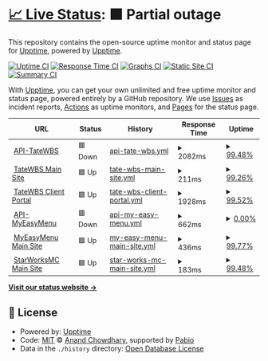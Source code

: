 # [📈 Live Status](https://upptime.github.io/upptime): <!--live status--> **🟧 Partial outage**

This repository contains the open-source uptime monitor and status page for [Upptime](https://upptime.js.org), powered by [Upptime](https://github.com/upptime/upptime).

[![Uptime CI](https://github.com/upptime/upptime/workflows/Uptime%20CI/badge.svg)](https://github.com/upptime/upptime/actions?query=workflow%3A%22Uptime+CI%22)
[![Response Time CI](https://github.com/upptime/upptime/workflows/Response%20Time%20CI/badge.svg)](https://github.com/upptime/upptime/actions?query=workflow%3A%22Response+Time+CI%22)
[![Graphs CI](https://github.com/upptime/upptime/workflows/Graphs%20CI/badge.svg)](https://github.com/upptime/upptime/actions?query=workflow%3A%22Graphs+CI%22)
[![Static Site CI](https://github.com/upptime/upptime/workflows/Static%20Site%20CI/badge.svg)](https://github.com/upptime/upptime/actions?query=workflow%3A%22Static+Site+CI%22)
[![Summary CI](https://github.com/upptime/upptime/workflows/Summary%20CI/badge.svg)](https://github.com/upptime/upptime/actions?query=workflow%3A%22Summary+CI%22)

With [Upptime](https://upptime.js.org), you can get your own unlimited and free uptime monitor and status page, powered entirely by a GitHub repository. We use [Issues](https://github.com/upptime/upptime/issues) as incident reports, [Actions](https://github.com/upptime/upptime/actions) as uptime monitors, and [Pages](https://upptime.github.io/upptime) for the status page.

<!--start: status pages-->
<!-- This summary is generated by Upptime (https://github.com/upptime/upptime) -->
<!-- Do not edit this manually, your changes will be overwritten -->
<!-- prettier-ignore -->
| URL | Status | History | Response Time | Uptime |
| --- | ------ | ------- | ------------- | ------ |
| <img alt="" src="https://icons.duckduckgo.com/ip3/api.tatewbs.com.ico" height="13"> [API-TateWBS](https://api.tatewbs.com) | 🟥 Down | [api-tate-wbs.yml](https://github.com/TateFowble/upptime/commits/HEAD/history/api-tate-wbs.yml) | <details><summary><img alt="Response time graph" src="./graphs/api-tate-wbs/response-time-week.png" height="20"> 2082ms</summary><br><a href="https://status.tatewbs.com/history/api-tate-wbs"><img alt="Response time 581" src="https://img.shields.io/endpoint?url=https%3A%2F%2Fraw.githubusercontent.com%2FTateFowble%2Fupptime%2FHEAD%2Fapi%2Fapi-tate-wbs%2Fresponse-time.json"></a><br><a href="https://status.tatewbs.com/history/api-tate-wbs"><img alt="24-hour response time 333" src="https://img.shields.io/endpoint?url=https%3A%2F%2Fraw.githubusercontent.com%2FTateFowble%2Fupptime%2FHEAD%2Fapi%2Fapi-tate-wbs%2Fresponse-time-day.json"></a><br><a href="https://status.tatewbs.com/history/api-tate-wbs"><img alt="7-day response time 2082" src="https://img.shields.io/endpoint?url=https%3A%2F%2Fraw.githubusercontent.com%2FTateFowble%2Fupptime%2FHEAD%2Fapi%2Fapi-tate-wbs%2Fresponse-time-week.json"></a><br><a href="https://status.tatewbs.com/history/api-tate-wbs"><img alt="30-day response time 807" src="https://img.shields.io/endpoint?url=https%3A%2F%2Fraw.githubusercontent.com%2FTateFowble%2Fupptime%2FHEAD%2Fapi%2Fapi-tate-wbs%2Fresponse-time-month.json"></a><br><a href="https://status.tatewbs.com/history/api-tate-wbs"><img alt="1-year response time 581" src="https://img.shields.io/endpoint?url=https%3A%2F%2Fraw.githubusercontent.com%2FTateFowble%2Fupptime%2FHEAD%2Fapi%2Fapi-tate-wbs%2Fresponse-time-year.json"></a></details> | <details><summary><a href="https://status.tatewbs.com/history/api-tate-wbs">99.48%</a></summary><a href="https://status.tatewbs.com/history/api-tate-wbs"><img alt="All-time uptime 99.79%" src="https://img.shields.io/endpoint?url=https%3A%2F%2Fraw.githubusercontent.com%2FTateFowble%2Fupptime%2FHEAD%2Fapi%2Fapi-tate-wbs%2Fuptime.json"></a><br><a href="https://status.tatewbs.com/history/api-tate-wbs"><img alt="24-hour uptime 99.99%" src="https://img.shields.io/endpoint?url=https%3A%2F%2Fraw.githubusercontent.com%2FTateFowble%2Fupptime%2FHEAD%2Fapi%2Fapi-tate-wbs%2Fuptime-day.json"></a><br><a href="https://status.tatewbs.com/history/api-tate-wbs"><img alt="7-day uptime 99.48%" src="https://img.shields.io/endpoint?url=https%3A%2F%2Fraw.githubusercontent.com%2FTateFowble%2Fupptime%2FHEAD%2Fapi%2Fapi-tate-wbs%2Fuptime-week.json"></a><br><a href="https://status.tatewbs.com/history/api-tate-wbs"><img alt="30-day uptime 99.61%" src="https://img.shields.io/endpoint?url=https%3A%2F%2Fraw.githubusercontent.com%2FTateFowble%2Fupptime%2FHEAD%2Fapi%2Fapi-tate-wbs%2Fuptime-month.json"></a><br><a href="https://status.tatewbs.com/history/api-tate-wbs"><img alt="1-year uptime 99.79%" src="https://img.shields.io/endpoint?url=https%3A%2F%2Fraw.githubusercontent.com%2FTateFowble%2Fupptime%2FHEAD%2Fapi%2Fapi-tate-wbs%2Fuptime-year.json"></a></details>
| <img alt="" src="https://icons.duckduckgo.com/ip3/www.tatewbs.com.ico" height="13"> [TateWBS Main Site](https://www.tatewbs.com) | 🟩 Up | [tate-wbs-main-site.yml](https://github.com/TateFowble/upptime/commits/HEAD/history/tate-wbs-main-site.yml) | <details><summary><img alt="Response time graph" src="./graphs/tate-wbs-main-site/response-time-week.png" height="20"> 211ms</summary><br><a href="https://status.tatewbs.com/history/tate-wbs-main-site"><img alt="Response time 207" src="https://img.shields.io/endpoint?url=https%3A%2F%2Fraw.githubusercontent.com%2FTateFowble%2Fupptime%2FHEAD%2Fapi%2Ftate-wbs-main-site%2Fresponse-time.json"></a><br><a href="https://status.tatewbs.com/history/tate-wbs-main-site"><img alt="24-hour response time 194" src="https://img.shields.io/endpoint?url=https%3A%2F%2Fraw.githubusercontent.com%2FTateFowble%2Fupptime%2FHEAD%2Fapi%2Ftate-wbs-main-site%2Fresponse-time-day.json"></a><br><a href="https://status.tatewbs.com/history/tate-wbs-main-site"><img alt="7-day response time 211" src="https://img.shields.io/endpoint?url=https%3A%2F%2Fraw.githubusercontent.com%2FTateFowble%2Fupptime%2FHEAD%2Fapi%2Ftate-wbs-main-site%2Fresponse-time-week.json"></a><br><a href="https://status.tatewbs.com/history/tate-wbs-main-site"><img alt="30-day response time 208" src="https://img.shields.io/endpoint?url=https%3A%2F%2Fraw.githubusercontent.com%2FTateFowble%2Fupptime%2FHEAD%2Fapi%2Ftate-wbs-main-site%2Fresponse-time-month.json"></a><br><a href="https://status.tatewbs.com/history/tate-wbs-main-site"><img alt="1-year response time 207" src="https://img.shields.io/endpoint?url=https%3A%2F%2Fraw.githubusercontent.com%2FTateFowble%2Fupptime%2FHEAD%2Fapi%2Ftate-wbs-main-site%2Fresponse-time-year.json"></a></details> | <details><summary><a href="https://status.tatewbs.com/history/tate-wbs-main-site">99.26%</a></summary><a href="https://status.tatewbs.com/history/tate-wbs-main-site"><img alt="All-time uptime 99.81%" src="https://img.shields.io/endpoint?url=https%3A%2F%2Fraw.githubusercontent.com%2FTateFowble%2Fupptime%2FHEAD%2Fapi%2Ftate-wbs-main-site%2Fuptime.json"></a><br><a href="https://status.tatewbs.com/history/tate-wbs-main-site"><img alt="24-hour uptime 100.00%" src="https://img.shields.io/endpoint?url=https%3A%2F%2Fraw.githubusercontent.com%2FTateFowble%2Fupptime%2FHEAD%2Fapi%2Ftate-wbs-main-site%2Fuptime-day.json"></a><br><a href="https://status.tatewbs.com/history/tate-wbs-main-site"><img alt="7-day uptime 99.26%" src="https://img.shields.io/endpoint?url=https%3A%2F%2Fraw.githubusercontent.com%2FTateFowble%2Fupptime%2FHEAD%2Fapi%2Ftate-wbs-main-site%2Fuptime-week.json"></a><br><a href="https://status.tatewbs.com/history/tate-wbs-main-site"><img alt="30-day uptime 99.71%" src="https://img.shields.io/endpoint?url=https%3A%2F%2Fraw.githubusercontent.com%2FTateFowble%2Fupptime%2FHEAD%2Fapi%2Ftate-wbs-main-site%2Fuptime-month.json"></a><br><a href="https://status.tatewbs.com/history/tate-wbs-main-site"><img alt="1-year uptime 99.81%" src="https://img.shields.io/endpoint?url=https%3A%2F%2Fraw.githubusercontent.com%2FTateFowble%2Fupptime%2FHEAD%2Fapi%2Ftate-wbs-main-site%2Fuptime-year.json"></a></details>
| <img alt="" src="https://icons.duckduckgo.com/ip3/portal.tatewbs.com.ico" height="13"> [TateWBS Client Portal](https://portal.tatewbs.com) | 🟩 Up | [tate-wbs-client-portal.yml](https://github.com/TateFowble/upptime/commits/HEAD/history/tate-wbs-client-portal.yml) | <details><summary><img alt="Response time graph" src="./graphs/tate-wbs-client-portal/response-time-week.png" height="20"> 1928ms</summary><br><a href="https://status.tatewbs.com/history/tate-wbs-client-portal"><img alt="Response time 514" src="https://img.shields.io/endpoint?url=https%3A%2F%2Fraw.githubusercontent.com%2FTateFowble%2Fupptime%2FHEAD%2Fapi%2Ftate-wbs-client-portal%2Fresponse-time.json"></a><br><a href="https://status.tatewbs.com/history/tate-wbs-client-portal"><img alt="24-hour response time 147" src="https://img.shields.io/endpoint?url=https%3A%2F%2Fraw.githubusercontent.com%2FTateFowble%2Fupptime%2FHEAD%2Fapi%2Ftate-wbs-client-portal%2Fresponse-time-day.json"></a><br><a href="https://status.tatewbs.com/history/tate-wbs-client-portal"><img alt="7-day response time 1928" src="https://img.shields.io/endpoint?url=https%3A%2F%2Fraw.githubusercontent.com%2FTateFowble%2Fupptime%2FHEAD%2Fapi%2Ftate-wbs-client-portal%2Fresponse-time-week.json"></a><br><a href="https://status.tatewbs.com/history/tate-wbs-client-portal"><img alt="30-day response time 723" src="https://img.shields.io/endpoint?url=https%3A%2F%2Fraw.githubusercontent.com%2FTateFowble%2Fupptime%2FHEAD%2Fapi%2Ftate-wbs-client-portal%2Fresponse-time-month.json"></a><br><a href="https://status.tatewbs.com/history/tate-wbs-client-portal"><img alt="1-year response time 514" src="https://img.shields.io/endpoint?url=https%3A%2F%2Fraw.githubusercontent.com%2FTateFowble%2Fupptime%2FHEAD%2Fapi%2Ftate-wbs-client-portal%2Fresponse-time-year.json"></a></details> | <details><summary><a href="https://status.tatewbs.com/history/tate-wbs-client-portal">99.52%</a></summary><a href="https://status.tatewbs.com/history/tate-wbs-client-portal"><img alt="All-time uptime 99.90%" src="https://img.shields.io/endpoint?url=https%3A%2F%2Fraw.githubusercontent.com%2FTateFowble%2Fupptime%2FHEAD%2Fapi%2Ftate-wbs-client-portal%2Fuptime.json"></a><br><a href="https://status.tatewbs.com/history/tate-wbs-client-portal"><img alt="24-hour uptime 100.00%" src="https://img.shields.io/endpoint?url=https%3A%2F%2Fraw.githubusercontent.com%2FTateFowble%2Fupptime%2FHEAD%2Fapi%2Ftate-wbs-client-portal%2Fuptime-day.json"></a><br><a href="https://status.tatewbs.com/history/tate-wbs-client-portal"><img alt="7-day uptime 99.52%" src="https://img.shields.io/endpoint?url=https%3A%2F%2Fraw.githubusercontent.com%2FTateFowble%2Fupptime%2FHEAD%2Fapi%2Ftate-wbs-client-portal%2Fuptime-week.json"></a><br><a href="https://status.tatewbs.com/history/tate-wbs-client-portal"><img alt="30-day uptime 99.89%" src="https://img.shields.io/endpoint?url=https%3A%2F%2Fraw.githubusercontent.com%2FTateFowble%2Fupptime%2FHEAD%2Fapi%2Ftate-wbs-client-portal%2Fuptime-month.json"></a><br><a href="https://status.tatewbs.com/history/tate-wbs-client-portal"><img alt="1-year uptime 99.90%" src="https://img.shields.io/endpoint?url=https%3A%2F%2Fraw.githubusercontent.com%2FTateFowble%2Fupptime%2FHEAD%2Fapi%2Ftate-wbs-client-portal%2Fuptime-year.json"></a></details>
| <img alt="" src="https://icons.duckduckgo.com/ip3/cdn.myeasy.menu.ico" height="13"> [API-MyEasyMenu](https://cdn.myeasy.menu) | 🟥 Down | [api-my-easy-menu.yml](https://github.com/TateFowble/upptime/commits/HEAD/history/api-my-easy-menu.yml) | <details><summary><img alt="Response time graph" src="./graphs/api-my-easy-menu/response-time-week.png" height="20"> 662ms</summary><br><a href="https://status.tatewbs.com/history/api-my-easy-menu"><img alt="Response time 677" src="https://img.shields.io/endpoint?url=https%3A%2F%2Fraw.githubusercontent.com%2FTateFowble%2Fupptime%2FHEAD%2Fapi%2Fapi-my-easy-menu%2Fresponse-time.json"></a><br><a href="https://status.tatewbs.com/history/api-my-easy-menu"><img alt="24-hour response time 319" src="https://img.shields.io/endpoint?url=https%3A%2F%2Fraw.githubusercontent.com%2FTateFowble%2Fupptime%2FHEAD%2Fapi%2Fapi-my-easy-menu%2Fresponse-time-day.json"></a><br><a href="https://status.tatewbs.com/history/api-my-easy-menu"><img alt="7-day response time 662" src="https://img.shields.io/endpoint?url=https%3A%2F%2Fraw.githubusercontent.com%2FTateFowble%2Fupptime%2FHEAD%2Fapi%2Fapi-my-easy-menu%2Fresponse-time-week.json"></a><br><a href="https://status.tatewbs.com/history/api-my-easy-menu"><img alt="30-day response time 631" src="https://img.shields.io/endpoint?url=https%3A%2F%2Fraw.githubusercontent.com%2FTateFowble%2Fupptime%2FHEAD%2Fapi%2Fapi-my-easy-menu%2Fresponse-time-month.json"></a><br><a href="https://status.tatewbs.com/history/api-my-easy-menu"><img alt="1-year response time 677" src="https://img.shields.io/endpoint?url=https%3A%2F%2Fraw.githubusercontent.com%2FTateFowble%2Fupptime%2FHEAD%2Fapi%2Fapi-my-easy-menu%2Fresponse-time-year.json"></a></details> | <details><summary><a href="https://status.tatewbs.com/history/api-my-easy-menu">0.00%</a></summary><a href="https://status.tatewbs.com/history/api-my-easy-menu"><img alt="All-time uptime 0.00%" src="https://img.shields.io/endpoint?url=https%3A%2F%2Fraw.githubusercontent.com%2FTateFowble%2Fupptime%2FHEAD%2Fapi%2Fapi-my-easy-menu%2Fuptime.json"></a><br><a href="https://status.tatewbs.com/history/api-my-easy-menu"><img alt="24-hour uptime 0.00%" src="https://img.shields.io/endpoint?url=https%3A%2F%2Fraw.githubusercontent.com%2FTateFowble%2Fupptime%2FHEAD%2Fapi%2Fapi-my-easy-menu%2Fuptime-day.json"></a><br><a href="https://status.tatewbs.com/history/api-my-easy-menu"><img alt="7-day uptime 0.00%" src="https://img.shields.io/endpoint?url=https%3A%2F%2Fraw.githubusercontent.com%2FTateFowble%2Fupptime%2FHEAD%2Fapi%2Fapi-my-easy-menu%2Fuptime-week.json"></a><br><a href="https://status.tatewbs.com/history/api-my-easy-menu"><img alt="30-day uptime 0.00%" src="https://img.shields.io/endpoint?url=https%3A%2F%2Fraw.githubusercontent.com%2FTateFowble%2Fupptime%2FHEAD%2Fapi%2Fapi-my-easy-menu%2Fuptime-month.json"></a><br><a href="https://status.tatewbs.com/history/api-my-easy-menu"><img alt="1-year uptime 0.00%" src="https://img.shields.io/endpoint?url=https%3A%2F%2Fraw.githubusercontent.com%2FTateFowble%2Fupptime%2FHEAD%2Fapi%2Fapi-my-easy-menu%2Fuptime-year.json"></a></details>
| <img alt="" src="https://icons.duckduckgo.com/ip3/www.myeasy.menu.ico" height="13"> [MyEasyMenu Main Site](https://www.myeasy.menu) | 🟩 Up | [my-easy-menu-main-site.yml](https://github.com/TateFowble/upptime/commits/HEAD/history/my-easy-menu-main-site.yml) | <details><summary><img alt="Response time graph" src="./graphs/my-easy-menu-main-site/response-time-week.png" height="20"> 436ms</summary><br><a href="https://status.tatewbs.com/history/my-easy-menu-main-site"><img alt="Response time 409" src="https://img.shields.io/endpoint?url=https%3A%2F%2Fraw.githubusercontent.com%2FTateFowble%2Fupptime%2FHEAD%2Fapi%2Fmy-easy-menu-main-site%2Fresponse-time.json"></a><br><a href="https://status.tatewbs.com/history/my-easy-menu-main-site"><img alt="24-hour response time 268" src="https://img.shields.io/endpoint?url=https%3A%2F%2Fraw.githubusercontent.com%2FTateFowble%2Fupptime%2FHEAD%2Fapi%2Fmy-easy-menu-main-site%2Fresponse-time-day.json"></a><br><a href="https://status.tatewbs.com/history/my-easy-menu-main-site"><img alt="7-day response time 436" src="https://img.shields.io/endpoint?url=https%3A%2F%2Fraw.githubusercontent.com%2FTateFowble%2Fupptime%2FHEAD%2Fapi%2Fmy-easy-menu-main-site%2Fresponse-time-week.json"></a><br><a href="https://status.tatewbs.com/history/my-easy-menu-main-site"><img alt="30-day response time 428" src="https://img.shields.io/endpoint?url=https%3A%2F%2Fraw.githubusercontent.com%2FTateFowble%2Fupptime%2FHEAD%2Fapi%2Fmy-easy-menu-main-site%2Fresponse-time-month.json"></a><br><a href="https://status.tatewbs.com/history/my-easy-menu-main-site"><img alt="1-year response time 409" src="https://img.shields.io/endpoint?url=https%3A%2F%2Fraw.githubusercontent.com%2FTateFowble%2Fupptime%2FHEAD%2Fapi%2Fmy-easy-menu-main-site%2Fresponse-time-year.json"></a></details> | <details><summary><a href="https://status.tatewbs.com/history/my-easy-menu-main-site">99.77%</a></summary><a href="https://status.tatewbs.com/history/my-easy-menu-main-site"><img alt="All-time uptime 99.79%" src="https://img.shields.io/endpoint?url=https%3A%2F%2Fraw.githubusercontent.com%2FTateFowble%2Fupptime%2FHEAD%2Fapi%2Fmy-easy-menu-main-site%2Fuptime.json"></a><br><a href="https://status.tatewbs.com/history/my-easy-menu-main-site"><img alt="24-hour uptime 100.00%" src="https://img.shields.io/endpoint?url=https%3A%2F%2Fraw.githubusercontent.com%2FTateFowble%2Fupptime%2FHEAD%2Fapi%2Fmy-easy-menu-main-site%2Fuptime-day.json"></a><br><a href="https://status.tatewbs.com/history/my-easy-menu-main-site"><img alt="7-day uptime 99.77%" src="https://img.shields.io/endpoint?url=https%3A%2F%2Fraw.githubusercontent.com%2FTateFowble%2Fupptime%2FHEAD%2Fapi%2Fmy-easy-menu-main-site%2Fuptime-week.json"></a><br><a href="https://status.tatewbs.com/history/my-easy-menu-main-site"><img alt="30-day uptime 99.95%" src="https://img.shields.io/endpoint?url=https%3A%2F%2Fraw.githubusercontent.com%2FTateFowble%2Fupptime%2FHEAD%2Fapi%2Fmy-easy-menu-main-site%2Fuptime-month.json"></a><br><a href="https://status.tatewbs.com/history/my-easy-menu-main-site"><img alt="1-year uptime 99.79%" src="https://img.shields.io/endpoint?url=https%3A%2F%2Fraw.githubusercontent.com%2FTateFowble%2Fupptime%2FHEAD%2Fapi%2Fmy-easy-menu-main-site%2Fuptime-year.json"></a></details>
| <img alt="" src="https://icons.duckduckgo.com/ip3/www.starworksmc.us.ico" height="13"> [StarWorksMC Main Site](https://www.starworksmc.us) | 🟩 Up | [star-works-mc-main-site.yml](https://github.com/TateFowble/upptime/commits/HEAD/history/star-works-mc-main-site.yml) | <details><summary><img alt="Response time graph" src="./graphs/star-works-mc-main-site/response-time-week.png" height="20"> 183ms</summary><br><a href="https://status.tatewbs.com/history/star-works-mc-main-site"><img alt="Response time 237" src="https://img.shields.io/endpoint?url=https%3A%2F%2Fraw.githubusercontent.com%2FTateFowble%2Fupptime%2FHEAD%2Fapi%2Fstar-works-mc-main-site%2Fresponse-time.json"></a><br><a href="https://status.tatewbs.com/history/star-works-mc-main-site"><img alt="24-hour response time 160" src="https://img.shields.io/endpoint?url=https%3A%2F%2Fraw.githubusercontent.com%2FTateFowble%2Fupptime%2FHEAD%2Fapi%2Fstar-works-mc-main-site%2Fresponse-time-day.json"></a><br><a href="https://status.tatewbs.com/history/star-works-mc-main-site"><img alt="7-day response time 183" src="https://img.shields.io/endpoint?url=https%3A%2F%2Fraw.githubusercontent.com%2FTateFowble%2Fupptime%2FHEAD%2Fapi%2Fstar-works-mc-main-site%2Fresponse-time-week.json"></a><br><a href="https://status.tatewbs.com/history/star-works-mc-main-site"><img alt="30-day response time 217" src="https://img.shields.io/endpoint?url=https%3A%2F%2Fraw.githubusercontent.com%2FTateFowble%2Fupptime%2FHEAD%2Fapi%2Fstar-works-mc-main-site%2Fresponse-time-month.json"></a><br><a href="https://status.tatewbs.com/history/star-works-mc-main-site"><img alt="1-year response time 237" src="https://img.shields.io/endpoint?url=https%3A%2F%2Fraw.githubusercontent.com%2FTateFowble%2Fupptime%2FHEAD%2Fapi%2Fstar-works-mc-main-site%2Fresponse-time-year.json"></a></details> | <details><summary><a href="https://status.tatewbs.com/history/star-works-mc-main-site">99.48%</a></summary><a href="https://status.tatewbs.com/history/star-works-mc-main-site"><img alt="All-time uptime 99.76%" src="https://img.shields.io/endpoint?url=https%3A%2F%2Fraw.githubusercontent.com%2FTateFowble%2Fupptime%2FHEAD%2Fapi%2Fstar-works-mc-main-site%2Fuptime.json"></a><br><a href="https://status.tatewbs.com/history/star-works-mc-main-site"><img alt="24-hour uptime 100.00%" src="https://img.shields.io/endpoint?url=https%3A%2F%2Fraw.githubusercontent.com%2FTateFowble%2Fupptime%2FHEAD%2Fapi%2Fstar-works-mc-main-site%2Fuptime-day.json"></a><br><a href="https://status.tatewbs.com/history/star-works-mc-main-site"><img alt="7-day uptime 99.48%" src="https://img.shields.io/endpoint?url=https%3A%2F%2Fraw.githubusercontent.com%2FTateFowble%2Fupptime%2FHEAD%2Fapi%2Fstar-works-mc-main-site%2Fuptime-week.json"></a><br><a href="https://status.tatewbs.com/history/star-works-mc-main-site"><img alt="30-day uptime 99.71%" src="https://img.shields.io/endpoint?url=https%3A%2F%2Fraw.githubusercontent.com%2FTateFowble%2Fupptime%2FHEAD%2Fapi%2Fstar-works-mc-main-site%2Fuptime-month.json"></a><br><a href="https://status.tatewbs.com/history/star-works-mc-main-site"><img alt="1-year uptime 99.76%" src="https://img.shields.io/endpoint?url=https%3A%2F%2Fraw.githubusercontent.com%2FTateFowble%2Fupptime%2FHEAD%2Fapi%2Fstar-works-mc-main-site%2Fuptime-year.json"></a></details>

<!--end: status pages-->

[**Visit our status website →**](https://upptime.github.io/upptime)

## 📄 License

- Powered by: [Upptime](https://github.com/upptime/upptime)
- Code: [MIT](./LICENSE) © [Anand Chowdhary](https://anandchowdhary.com), supported by [Pabio](https://pabio.com)
- Data in the `./history` directory: [Open Database License](https://opendatacommons.org/licenses/odbl/1-0/)
